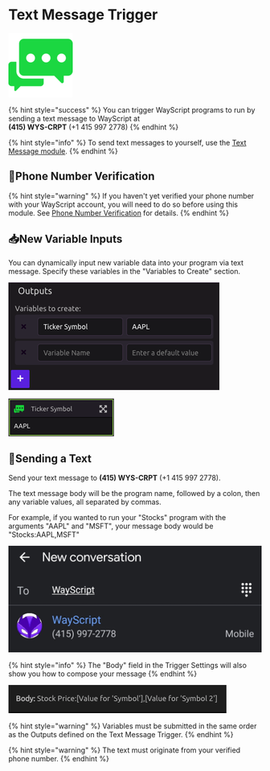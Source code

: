 # Text Message Trigger

![Run your program with a text message.](../../.gitbook/assets/text_message_128x128.png)

{% hint style="success" %}
You can trigger WayScript programs to run by sending a text message to WayScript at  
**\(415\) WYS-CRPT**   \(+1 415 997 2778\)
{% endhint %}

{% hint style="info" %}
To send text messages to yourself, use the [Text Message module](../modules/text-message.md).
{% endhint %}

## 📱Phone Number Verification

{% hint style="warning" %}
If you haven't yet verified your phone number with your WayScript account, you will need to do so before using this module. See [Phone Number Verification](../../account-management/phone-number-verification.md) for details.
{% endhint %}

## 📥New Variable Inputs

You can dynamically input new variable data into your program via text message. Specify these variables in the "Variables to Create" section.

![](../../.gitbook/assets/screen-shot-2019-07-15-at-4.27.38-pm.png)

![](../../.gitbook/assets/screen-shot-2019-07-15-at-4.28.50-pm.png)

## 💬Sending a Text

Send your text message to **\(415\) WYS-CRPT** \(+1 415 997 2778\).

The text message body will be the program name, followed by a colon, then any variable values, all separated by commas.

For example, if you wanted to run your "Stocks" program with the arguments "AAPL" and "MSFT", your message body would be "Stocks:AAPL,MSFT"

![](../../.gitbook/assets/new_conversation.jpg)

{% hint style="info" %}
The "Body" field in the Trigger Settings will also show you how to compose your message
{% endhint %}

![](../../.gitbook/assets/body.png)

{% hint style="warning" %}
Variables must be submitted in the same order as the Outputs defined on the Text Message Trigger.
{% endhint %}

{% hint style="warning" %}
The text must originate from your verified phone number.
{% endhint %}

